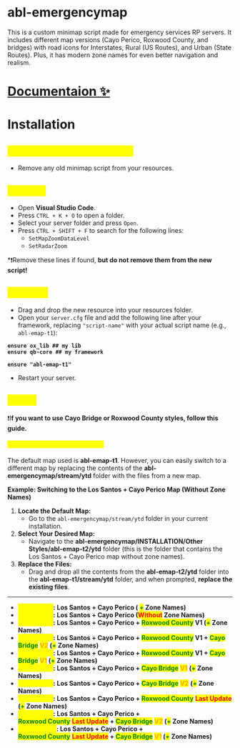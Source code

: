 # abl-emergencymap
This is a custom minimap script made for emergency services RP servers. It includes different map versions (Cayo Perico, Roxwood County, and bridges) with road icons for Interstates, Rural (US Routes), and Urban (State Routes). Plus, it has modern zone names for even better navigation and realism.
# [Documentaion ✨](https://abdelemporium-docs.gitbook.io/abdelemporium-docs/emergency-minimap-style)
# Installation

## <mark style="color:yellow;">**Remove Old Minimap Script**</mark>

* Remove any old minimap script from your resources.

## <mark style="color:yellow;">**Cleanup**</mark>&#x20;

* Open **Visual Studio Code**.
* Press `CTRL + K + O` to open a folder.
* Select your server folder and press `Open`.
* Press `CTRL + SHIFT + F` to search for the following lines:
  * `SetMapZoomDataLevel`
  * `SetRadarZoom`

*❗Remove these lines if found, **but do not remove them from the new script!**


## <mark style="color:yellow;">**Ensuring**</mark>&#x20;

* Drag and drop the new resource into your resources folder.
* Open your `server.cfg` file and add the following line after your framework, replacing `"script-name"` with your actual script name (e.g., `abl-emap-t1`):

<pre class="language-systemd"><code class="lang-systemd"><strong>ensure ox_lib ## my lib
</strong><strong>ensure qb-core ## my framework
</strong>
<strong>ensure "abl-emap-t1"
</strong></code></pre>

* Restart your server.

## <mark style="color:yellow;">Styles</mark>

❗I**f you want to use Cayo Bridge or Roxwood County styles, follow this guide.**

#### <mark style="color:yellow;">How to Change the Default Map</mark>

The default map used is **abl-emap-t1**. However, you can easily switch to a different map by replacing the contents of the **abl-emergencymap/stream/ytd** folder with the files from a new map.

**Example: Switching to the Los Santos + Cayo Perico Map (Without Zone Names)**

1. **Locate the Default Map:**
   * Go to the `abl-emergencymap/stream/ytd` folder in your current installation.
2. **Select Your Desired Map:**
   * Navigate to the **abl-emergencymap/INSTALLATION/Other Styles/abl-emap-t2/ytd** folder (this is the folder that contains the Los Santos + Cayo Perico map without zone names).
3. **Replace the Files:**
   * Drag and drop all the contents from the **abl-emap-t2/ytd** folder into the **abl-emap-t1/stream/ytd** folder, and when prompted, **replace the existing files**.

***

* <mark style="color:yellow;">**`abl-emap-t1`**</mark>**: Los Santos + Cayo Perico (&#x20;**<mark style="color:green;">**+**</mark>**&#x20;Zone Names)**
* <mark style="color:yellow;">**`abl-emap-t2`**</mark>**: Los Santos + Cayo Perico (**<mark style="color:red;">**Without**</mark>**&#x20;Zone Names)**
* <mark style="color:yellow;">**`abl-emap-t3`**</mark>**: Los Santos + Cayo Perico +&#x20;**<mark style="color:green;">**Roxwood County**</mark>**&#x20;V1 (**<mark style="color:green;">**+**</mark>**&#x20;Zone Names)**
* <mark style="color:yellow;">**`abl-emap-t4`**</mark>**: Los Santos + Cayo Perico +&#x20;**<mark style="color:green;">**Roxwood County**</mark>**&#x20;V1 +&#x20;**<mark style="color:green;">**Cayo Bridge**</mark>**&#x20;**<mark style="color:orange;">**V2**</mark>**&#x20;(**<mark style="color:green;">**+**</mark>**&#x20;Zone Names)**
* <mark style="color:yellow;">**`abl-emap-t5`**</mark>**: Los Santos + Cayo Perico +&#x20;**<mark style="color:green;">**Roxwood County**</mark>**&#x20;V1 +&#x20;**<mark style="color:green;">**Cayo Bridge**</mark>**&#x20;**<mark style="color:orange;">**V1**</mark>**&#x20;(**<mark style="color:green;">**+**</mark>**&#x20;Zone Names)**
* <mark style="color:yellow;">**`abl-emap-t6`**</mark>**: Los Santos + Cayo Perico +&#x20;**<mark style="color:green;">**Cayo Bridge**</mark>**&#x20;**<mark style="color:orange;">**V1**</mark> **(**<mark style="color:green;">**+**</mark>**&#x20;Zone Names)**
* <mark style="color:yellow;">**`abl-emap-t7`**</mark>**: Los Santos + Cayo Perico +&#x20;**<mark style="color:green;">**Cayo Bridge**</mark>**&#x20;**<mark style="color:orange;">**V2**</mark> **(**<mark style="color:green;">**+**</mark>**&#x20;Zone Names)**
* <mark style="color:yellow;">**`abl-emap-t8`**</mark>**: Los Santos + Cayo Perico +&#x20;**<mark style="color:green;">**Roxwood County**</mark> <mark style="color:red;">**Last Update**</mark>**&#x20;(**<mark style="color:green;">**+**</mark>**&#x20;Zone Names)**
* <mark style="color:yellow;">**`abl-emap-t9`**</mark>**: Los Santos + Cayo Perico +** \
  <mark style="color:green;">**Roxwood County**</mark> <mark style="color:red;">**Last Update**</mark>**&#x20;+&#x20;**<mark style="color:green;">**Cayo Bridge**</mark>**&#x20;**<mark style="color:orange;">**V2**</mark>**&#x20;(**<mark style="color:green;">**+**</mark>**&#x20;Zone Names)**
* <mark style="color:yellow;">**`abl-emap-t10`**</mark>**: Los Santos + Cayo Perico +** \
  <mark style="color:green;">**Roxwood County**</mark> <mark style="color:red;">**Last Update**</mark>**&#x20;+&#x20;**<mark style="color:green;">**Cayo Bridge**</mark>**&#x20;**<mark style="color:orange;">**V1**</mark>**&#x20;(**<mark style="color:green;">**+**</mark>**&#x20;Zone Names)**
